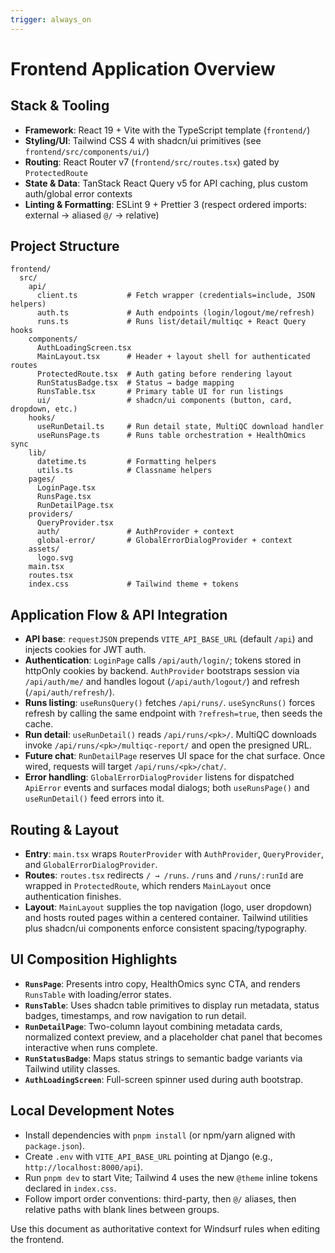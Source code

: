 ```yaml
---
trigger: always_on
---
```


# Frontend Application Overview

## Stack & Tooling

- **Framework**: React 19 + Vite with the TypeScript template (`frontend/`)
- **Styling/UI**: Tailwind CSS 4 with shadcn/ui primitives (see `frontend/src/components/ui/`)
- **Routing**: React Router v7 (`frontend/src/routes.tsx`) gated by `ProtectedRoute`
- **State & Data**: TanStack React Query v5 for API caching, plus custom auth/global error contexts
- **Linting & Formatting**: ESLint 9 + Prettier 3 (respect ordered imports: external → aliased `@/` → relative)

## Project Structure

```
frontend/
  src/
    api/
      client.ts           # Fetch wrapper (credentials=include, JSON helpers)
      auth.ts             # Auth endpoints (login/logout/me/refresh)
      runs.ts             # Runs list/detail/multiqc + React Query hooks
    components/
      AuthLoadingScreen.tsx
      MainLayout.tsx      # Header + layout shell for authenticated routes
      ProtectedRoute.tsx  # Auth gating before rendering layout
      RunStatusBadge.tsx  # Status → badge mapping
      RunsTable.tsx       # Primary table UI for run listings
      ui/                 # shadcn/ui components (button, card, dropdown, etc.)
    hooks/
      useRunDetail.ts     # Run detail state, MultiQC download handler
      useRunsPage.ts      # Runs table orchestration + HealthOmics sync
    lib/
      datetime.ts         # Formatting helpers
      utils.ts            # Classname helpers
    pages/
      LoginPage.tsx
      RunsPage.tsx
      RunDetailPage.tsx
    providers/
      QueryProvider.tsx
      auth/               # AuthProvider + context
      global-error/       # GlobalErrorDialogProvider + context
    assets/
      logo.svg
    main.tsx
    routes.tsx
    index.css             # Tailwind theme + tokens
```

## Application Flow & API Integration

- **API base**: `requestJSON` prepends `VITE_API_BASE_URL` (default `/api`) and injects cookies for JWT auth.
- **Authentication**: `LoginPage` calls `/api/auth/login/`; tokens stored in httpOnly cookies by backend. `AuthProvider` bootstraps session via `/api/auth/me/` and handles logout (`/api/auth/logout/`) and refresh (`/api/auth/refresh/`).
- **Runs listing**: `useRunsQuery()` fetches `/api/runs/`. `useSyncRuns()` forces refresh by calling the same endpoint with `?refresh=true`, then seeds the cache.
- **Run detail**: `useRunDetail()` reads `/api/runs/<pk>/`. MultiQC downloads invoke `/api/runs/<pk>/multiqc-report/` and open the presigned URL.
- **Future chat**: `RunDetailPage` reserves UI space for the chat surface. Once wired, requests will target `/api/runs/<pk>/chat/`.
- **Error handling**: `GlobalErrorDialogProvider` listens for dispatched `ApiError` events and surfaces modal dialogs; both `useRunsPage()` and `useRunDetail()` feed errors into it.

## Routing & Layout

- **Entry**: `main.tsx` wraps `RouterProvider` with `AuthProvider`, `QueryProvider`, and `GlobalErrorDialogProvider`.
- **Routes**: `routes.tsx` redirects `/ → /runs`. `/runs` and `/runs/:runId` are wrapped in `ProtectedRoute`, which renders `MainLayout` once authentication finishes.
- **Layout**: `MainLayout` supplies the top navigation (logo, user dropdown) and hosts routed pages within a centered container. Tailwind utilities plus shadcn/ui components enforce consistent spacing/typography.

## UI Composition Highlights

- **`RunsPage`**: Presents intro copy, HealthOmics sync CTA, and renders `RunsTable` with loading/error states.
- **`RunsTable`**: Uses shadcn table primitives to display run metadata, status badges, timestamps, and row navigation to run detail.
- **`RunDetailPage`**: Two-column layout combining metadata cards, normalized context preview, and a placeholder chat panel that becomes interactive when runs complete.
- **`RunStatusBadge`**: Maps status strings to semantic badge variants via Tailwind utility classes.
- **`AuthLoadingScreen`**: Full-screen spinner used during auth bootstrap.

## Local Development Notes

- Install dependencies with `pnpm install` (or npm/yarn aligned with `package.json`).
- Create `.env` with `VITE_API_BASE_URL` pointing at Django (e.g., `http://localhost:8000/api`).
- Run `pnpm dev` to start Vite; Tailwind 4 uses the new `@theme` inline tokens declared in `index.css`.
- Follow import order conventions: third-party, then `@/` aliases, then relative paths with blank lines between groups.

Use this document as authoritative context for Windsurf rules when editing the frontend.
